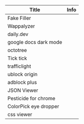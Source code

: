 | Title                 | Info |
| --------------------- | ---- |
| Fake Filler           |      |
| Wappalyzer            |      |
| daily.dev             |      |
| google docs dark mode |      |
| octotree              |      |
| Tick tick             |      |
| trafficlight          |      |
| ublock origin         |      |
| adblock plus          |      |
| JSON Viewer           |      |
| Pesticide for chrome  |      |
| ColorPick eye dropper |      |
| css viewer            |      |

